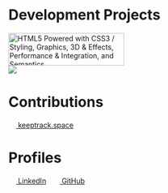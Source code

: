# Development Projects

<a href="http://www.w3.org/html/logo/">
<img src="https://www.w3.org/html/logo/badge/html5-badge-h-css3-graphics-performance-semantics.png" width="229" height="64" alt="HTML5 Powered with CSS3 / Styling, Graphics, 3D &amp; Effects, Performance &amp; Integration, and Semantics" title="HTML5 Powered with CSS3 / Styling, Graphics, 3D &amp; Effects, Performance &amp; Integration, and Semantics">
</a>
</br>
<a href="https://www.codewars.com/users/Alucard7%20/completed" target="_blank"><img src="https://www.codewars.com/users/Alucard7%20/badges/micro"></a>

# Contributions
<a href="https://github.com/thkruz/keeptrack.space"><img src="https://github.com/thkruz/keeptrack.space/blob/master/favicon.ico" width="15px">&nbsp;keeptrack.space</a>


# Profiles

<a href="https://www.linkedin.com/in/leroi-claassen-front-end"><img src="https://i.stack.imgur.com/gVE0j.png" width="15px">&nbsp;LinkedIn</a>
&nbsp;
<a href="https://github.com/Le-Roi777"><img src="https://github.githubassets.com/favicons/favicon.png" width="15px">&nbsp;GitHub</a>
